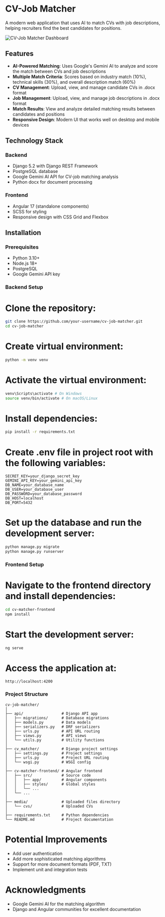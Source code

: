 # CV-Job Matcher

A modern web application that uses AI to match CVs with job descriptions, helping recruiters find the best candidates for positions.

![CV-Job Matcher Dashboard](https://i.imgur.com/UVbKq9s.png)

## Features

- **AI-Powered Matching**: Uses Google's Gemini AI to analyze and score the match between CVs and job descriptions
- **Multiple Match Criteria**: Scores based on industry match (10%), technical skills (30%), and overall description match (60%)
- **CV Management**: Upload, view, and manage candidate CVs in .docx format
- **Job Management**: Upload, view, and manage job descriptions in .docx format
- **Match Results**: View and analyze detailed matching results between candidates and positions
- **Responsive Design**: Modern UI that works well on desktop and mobile devices

## Technology Stack

### Backend
- Django 5.2 with Django REST Framework
- PostgreSQL database
- Google Gemini AI API for CV-job matching analysis
- Python docx for document processing

### Frontend
- Angular 17 (standalone components)
- SCSS for styling
- Responsive design with CSS Grid and Flexbox

## Installation

### Prerequisites
- Python 3.10+
- Node.js 18+
- PostgreSQL
- Google Gemini API key

### Backend Setup

# Clone the repository:
```bash
git clone https://github.com/your-username/cv-job-matcher.git
cd cv-job-matcher
```

# Create virtual environment:
```bash
python -m venv venv
```

# Activate the virtual environment:
```bash
venv\Scripts\activate # On Windows
source venv/bin/activate # On macOS/Linux
```

# Install dependencies:
```bash
pip install -r requirements.txt
```

# Create .env file in project root with the following variables:
```
SECRET_KEY=your_django_secret_key
GEMINI_API_KEY=your_gemini_api_key
DB_NAME=your_database_name
DB_USER=your_database_user
DB_PASSWORD=your_database_password
DB_HOST=localhost
DB_PORT=5432
```

# Set up the database and run the development server:
```bash
python manage.py migrate
python manage.py runserver
```

### Frontend Setup

# Navigate to the frontend directory and install dependencies:
```bash
cd cv-matcher-frontend
npm install
```

# Start the development server:
```bash
ng serve
```

# Access the application at:
```
http://localhost:4200
```

### Project Structure
```
cv-job-matcher/
│
├── api/                 # Django API app
│   ├── migrations/      # Database migrations
│   ├── models.py        # Data models
│   ├── serializers.py   # DRF serializers
│   ├── urls.py          # API URL routing
│   ├── views.py         # API views
│   └── utils.py         # Utility functions
│
├── cv_matcher/          # Django project settings
│   ├── settings.py      # Project settings
│   ├── urls.py          # Project URL routing
│   └── wsgi.py          # WSGI config
│
├── cv-matcher-frontend/ # Angular frontend
│   ├── src/             # Source code
│   │   ├── app/         # Angular components
│   │   ├── styles/      # Global styles
│   │   └── ...
│   └── ...
│
├── media/               # Uploaded files directory
│   └── cvs/             # Uploaded CVs
│
├── requirements.txt     # Python dependencies
└── README.md            # Project documentation
```

# Potential Improvements
- Add user authentication
- Add more sophisticated matching algorithms
- Support for more document formats (PDF, TXT)
- Implement unit and integration tests

# Acknowledgments
- Google Gemini AI for the matching algorithm
- Django and Angular communities for excellent documentation











